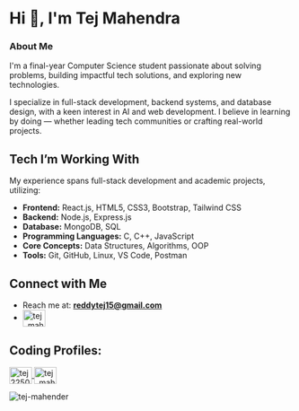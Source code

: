 <h1>Hi 👋, I'm Tej Mahendra</h1>
<h3>About Me</h3>
<p>
  I'm a final-year Computer Science student passionate about solving problems, building impactful tech solutions, and exploring new technologies.  </p>
  <p>
  I specialize in full-stack development, backend systems, and database design, with a keen interest in AI and web development.  
  I believe in learning by doing — whether leading tech communities or crafting real-world projects.  </p>
  
## Tech I’m Working With
My experience spans full-stack development and academic projects, utilizing:
- **Frontend:** React.js, HTML5, CSS3, Bootstrap, Tailwind CSS
- **Backend:** Node.js, Express.js
- **Database:** MongoDB, SQL
- **Programming Languages:** C, C++, JavaScript
- **Core Concepts:** Data Structures, Algorithms, OOP
- **Tools:** Git, GitHub, Linux, VS Code, Postman

## Connect with Me
- Reach me at: **reddytej15@gmail.com**
- <a href="https://www.linkedin.com/in/tej-mahendra/" target="_blank">
    <img align="center" src="https://raw.githubusercontent.com/rahuldkjain/github-profile-readme-generator/master/src/images/icons/Social/linked-in-alt.svg" alt="tej_mahendra" height="30" width="40" />
  </a>
  
## Coding Profiles:
<p align="left">
  <a href="https://www.codechef.com/users/tej22501a05h9" target="_blank">
    <img align="center" src="https://cdn.jsdelivr.net/npm/simple-icons@3.1.0/icons/codechef.svg" alt="tej22501a05h9" height="30" width="40" />
  </a>
  <a href="https://www.leetcode.com/tej_mahendra" target="_blank">
    <img align="center" src="https://raw.githubusercontent.com/rahuldkjain/github-profile-readme-generator/master/src/images/icons/Social/leet-code.svg" alt="tej_mahendra" height="30" width="40" />
  </a>
</p>

<p>
  <img align="center" src="https://github-readme-stats.vercel.app/api/top-langs?username=tej-mahender&show_icons=true&locale=en&layout=compact" alt="tej-mahender" />
</p>
